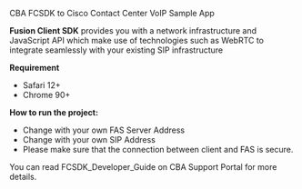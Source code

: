 ﻿CBA FCSDK to Cisco Contact Center VoIP Sample App

**Fusion Client SDK** provides you with a network infrastructure and JavaScript API which make use of technologies such as WebRTC to integrate seamlessly with your existing SIP infrastructure 

**Requirement**

- Safari 12+
- Chrome 90+

**How to run the project:**

- Change <FAS Address> with your own FAS Server Address
- Change <SIP Address> with your own SIP Address
- Please make sure that the connection between client and FAS is secure.

You can read FCSDK\_Developer\_Guide on CBA Support Portal for more details.

